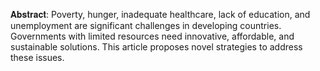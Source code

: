 𝐀𝐛𝐬𝐭𝐫𝐚𝐜𝐭:
Poverty, hunger, inadequate healthcare, lack of education, and unemployment are significant
challenges in developing countries. Governments with limited resources need innovative,
affordable, and sustainable solutions. This article proposes novel strategies to address these
issues.
